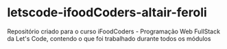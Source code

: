 # letscode-ifoodCoders-altair-feroli
 Repositório criado para o curso iFoodCoders - Programação Web FullStack da Let's Code, contendo o que foi trabalhado durante todos os módulos
